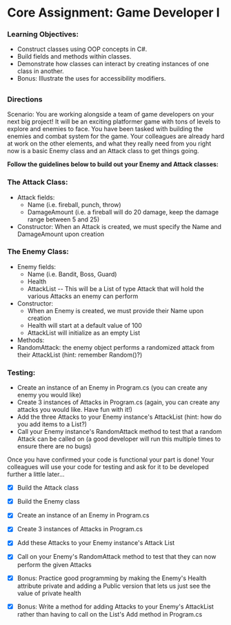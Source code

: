 # Core Assignment: Game Developer I

### Learning Objectives:

- Construct classes using OOP concepts in C#.
- Build fields and methods within classes.
- Demonstrate how classes can interact by creating instances of one class in another.
- Bonus: Illustrate the uses for accessibility modifiers.
##
### Directions
Scenario: You are working alongside a team of game developers on your next big project! It will be an exciting platformer game with tons of levels to explore and enemies to face. You have been tasked with building the enemies and combat system for the game. Your colleagues are already hard at work on the other elements, and what they really need from you right now is a basic Enemy class and an Attack class to get things going.

**Follow the guidelines below to build out your Enemy and Attack classes:**

### The Attack Class:
- Attack fields:
    - Name (i.e. fireball, punch, throw)
    - DamageAmount (i.e. a fireball will do 20 damage, keep the damage range between 5 and 25)
- Constructor: When an Attack is created, we must specify the Name and DamageAmount upon creation
### The Enemy Class:
- Enemy fields:
    - Name (i.e. Bandit, Boss, Guard)
    - Health
    - AttackList -- This will be a List of type Attack that will hold the various Attacks an enemy can perform
- Constructor: 
    - When an Enemy is created, we must provide their Name upon creation
    - Health will start at a default value of 100
    - AttackList will initialize as an empty List
- Methods:
- RandomAttack: the enemy object performs a randomized attack from their AttackList (hint: remember Random()?)
### Testing:
- Create an instance of an Enemy in Program.cs (you can create any enemy you would like)
- Create 3 instances of Attacks in Program.cs (again, you can create any attacks you would like. Have fun with it!)
- Add the three Attacks to your Enemy instance's AttackList (hint: how do you add items to a List?)
- Call your Enemy instance's RandomAttack method to test that a random Attack can be called on (a good developer will run this multiple times to ensure there are no bugs)

Once you have confirmed your code is functional your part is done! Your colleagues will use your code for testing and ask for it to be developed further a little later...

- [x] Build the Attack class

- [x] Build the Enemy class

- [x] Create an instance of an Enemy in Program.cs

- [x] Create 3 instances of Attacks in Program.cs

- [x] Add these Attacks to your Enemy instance's Attack List

- [x] Call on your Enemy's RandomAttack method to test that they can now perform the given Attacks

- [x] Bonus: Practice good programming by making the Enemy's Health attribute private and adding a Public version that lets us just see the value of private health

- [x] Bonus: Write a method for adding Attacks to your Enemy's AttackList rather than having to call on the List's Add method in Program.cs
